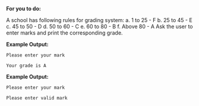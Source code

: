 **For you to do:**

A school has following rules for grading system:
a. 1 to 25 - F
b. 25 to 45 - E
c. 45 to 50 - D
d. 50 to 60 - C
e. 60 to 80 - B
f. Above 80 - A
Ask the user to enter marks and print the corresponding grade.

**Example Output:**

```
Please enter your mark
```

```
Your grade is A
```

**Example Output:**

```
Please enter your mark
```

```
Please enter valid mark
```